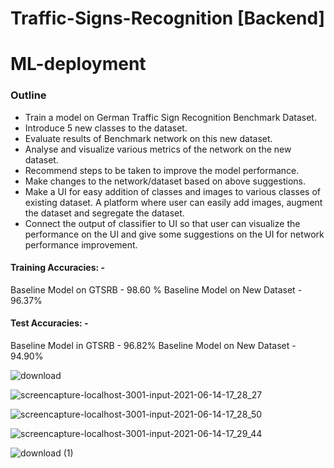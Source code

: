 # Traffic-Signs-Recognition [Backend]
# ML-deployment

### Outline 

- Train a model on German Traffic Sign Recognition Benchmark Dataset.
- Introduce 5 new classes to the dataset. 
- Evaluate results of Benchmark network on this new dataset.
- Analyse and visualize various metrics of the network on the new dataset.
- Recommend steps to be taken to improve the model performance.
- Make changes to the network/dataset based on above suggestions.
- Make a UI for easy addition of classes and images to various classes of existing dataset. A platform where user can easily add images, augment the dataset and segregate the dataset.
- Connect the output of classifier to UI so that user can visualize the performance on the UI and give some suggestions on the UI for network performance improvement.


#### Training Accuracies: -
Baseline Model on GTSRB - 98.60 %
Baseline Model on New Dataset - 96.37%
#### Test Accuracies: -
Baseline Model in GTSRB - 96.82%
Baseline Model on New Dataset - 94.90%

![download](https://user-images.githubusercontent.com/56549165/121888902-2bb2d380-cd36-11eb-9808-55ccb625bf36.png)

![screencapture-localhost-3001-input-2021-06-14-17_28_27](https://user-images.githubusercontent.com/56549165/121888914-2e152d80-cd36-11eb-8493-b5e897e36838.png)

![screencapture-localhost-3001-input-2021-06-14-17_28_50](https://user-images.githubusercontent.com/56549165/121888912-2e152d80-cd36-11eb-850c-452d8405cc89.png)

![screencapture-localhost-3001-input-2021-06-14-17_29_44](https://user-images.githubusercontent.com/56549165/121888910-2ce40080-cd36-11eb-9e74-46b90c2ff3b3.png)

![download (1)](https://user-images.githubusercontent.com/56549165/121888911-2d7c9700-cd36-11eb-9bb0-c763dba1d3a0.png)
